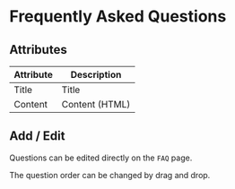# Frequently Asked Questions

## Attributes

| Attribute | Description    |
|-----------|----------------|
| Title     | Title          |
| Content   | Content (HTML) |

## Add / Edit

Questions can be edited directly on the `FAQ` page.

The question order can be changed by drag and drop.
